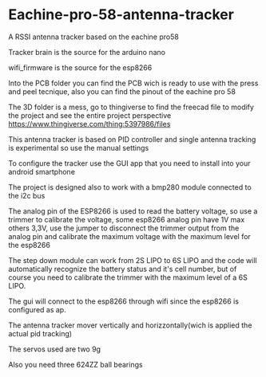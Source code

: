 # Eachine-pro-58-antenna-tracker
A RSSI antenna tracker based on the eachine pro58


Tracker brain is the source for the arduino nano

wifi_firmware is the source for the esp8266

Into the PCB folder you can find the PCB wich is ready to use with the press and peel tecnique,
also you can find the pinout of the eachine pro 58

The 3D folder is a mess, go to thingiverse to find the freecad file to modify the project and see the entire project perspective https://www.thingiverse.com/thing:5397986/files

This antenna tracker is based on PID controller and single antenna tracking is experimental so use the manual settings

To configure the tracker use the GUI app that you need to install into your android smartphone

The project is designed also to work with a bmp280 module connected to the i2c bus

The analog pin of the ESP8266 is used to read the battery voltage, so use a trimmer to calibrate the voltage,
some esp8266 analog pin have 1V max others 3,3V, use the jumper to disconnect the trimmer output from the analog pin and calibrate the maximum voltage with the maximum level for the esp8266

The step down module can work from 2S LIPO to 6S LIPO and the code will automatically recognize the battery status and it's cell number, but of course you need to calibrate the trimmer with the maximum level of a 6S LIPO.


The gui will connect to the esp8266 through wifi since the esp8266 is configured as ap.

The antenna tracker mover vertically and horizzontally(wich is applied the actual pid tracking)

The servos used are two 9g

Also you need three 624ZZ ball bearings
